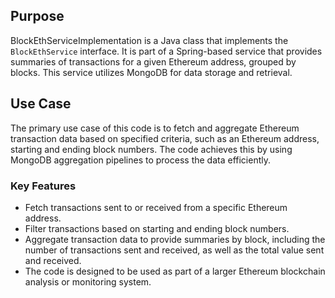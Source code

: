 ## Purpose

BlockEthServiceImplementation is a Java class that implements the `BlockEthService` interface. It is part of a Spring-based service that provides summaries of transactions for a given Ethereum address, grouped by blocks. This service utilizes MongoDB for data storage and retrieval.

## Use Case

The primary use case of this code is to fetch and aggregate Ethereum transaction data based on specified criteria, such as an Ethereum address, starting and ending block numbers. The code achieves this by using MongoDB aggregation pipelines to process the data efficiently.

### Key Features

- Fetch transactions sent to or received from a specific Ethereum address.
- Filter transactions based on starting and ending block numbers.
- Aggregate transaction data to provide summaries by block, including the number of transactions sent and received, as well as the total value sent and received.
- The code is designed to be used as part of a larger Ethereum blockchain analysis or monitoring system.
